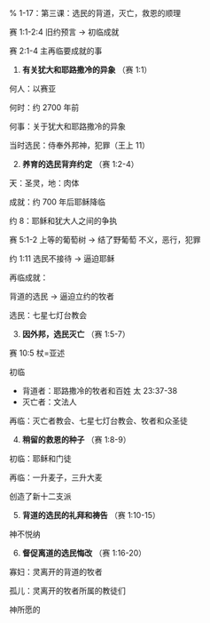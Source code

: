 % 1-17：第三课：选民的背道，灭亡，救恩的顺理

赛 1:1-2:4 旧约预言 → 初临成就

赛 2:1-4 主再临要成就的事

1. __有关犹大和耶路撒冷的异象__ （赛 1:1）

何人：以赛亚

何时：约 2700 年前

何事：关于犹大和耶路撒冷的异象

当时选民：侍奉外邦神，犯罪（王上 11）

2. __养育的选民背弃约定__ （赛 1:2-4）

天：圣灵，地：肉体

成就：约 700 年后耶稣降临

约 8：耶稣和犹大人之间的争执

赛 5:1-2 上等的葡萄树 → 结了野葡萄 不义，恶行，犯罪

约 1:11 选民不接待 → 逼迫耶稣

再临成就：

背道的选民 → 逼迫立约的牧者

选民：七星七灯台教会

3. __因外邦，选民灭亡__ （赛 1:5-7）

赛 10:5 杖=亚述

初临

- 背道者：耶路撒冷的牧者和百姓 太 23:37-38
- 灭亡者：文法人

再临：灭亡者教会、七星七灯台教会、牧者和众圣徒

4. __稍留的救恩的种子__ （赛 1:8-9）

初临：耶稣和门徒

再临：一升麦子，三升大麦

创造了新十二支派

5. __背道的选民的礼拜和祷告__ （赛 1:10-15）

神不悦纳

6. __督促离道的选民悔改__ （赛 1:16-20）

寡妇：灵离开的背道的牧者

孤儿：灵离开的牧者所属的教徒们

神所愿的
